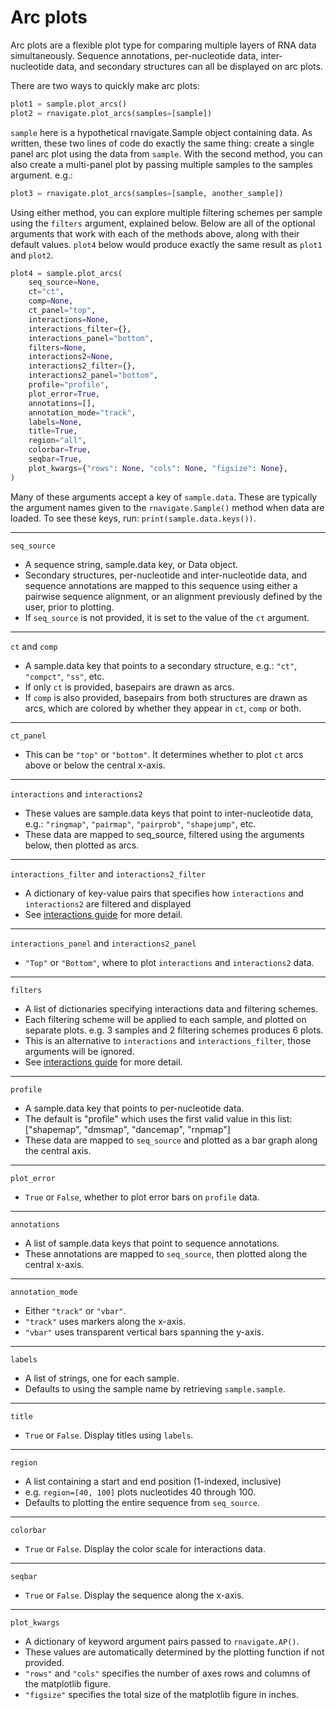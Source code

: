 Arc plots
=========

Arc plots are a flexible plot type for comparing multiple layers of RNA data
simultaneously. Sequence annotations, per-nucleotide data, inter-nucleotide
data, and secondary structures can all be displayed on arc plots.

There are two ways to quickly make arc plots:

```python
plot1 = sample.plot_arcs()
plot2 = rnavigate.plot_arcs(samples=[sample])
```

`sample` here is a hypothetical rnavigate.Sample object containing data. As
written, these two lines of code do exactly the same thing: create a
single panel arc plot using the data from `sample`. With the second method, you
can also create a multi-panel plot by passing multiple samples to the samples argument. e.g.:

```python
plot3 = rnavigate.plot_arcs(samples=[sample, another_sample])
```

Using either method, you can explore multiple filtering schemes per sample
using the `filters` argument, explained below. Below are all of the optional
arguments that work with each of the methods above, along with their default
values. `plot4` below would produce exactly the same result as `plot1` and
`plot2`.

```python
plot4 = sample.plot_arcs(
    seq_source=None,
    ct="ct",
    comp=None,
    ct_panel="top",
    interactions=None,
    interactions_filter={},
    interactions_panel="bottom",
    filters=None,
    interactions2=None,
    interactions2_filter={},
    interactions2_panel="bottom",
    profile="profile",
    plot_error=True,
    annotations=[],
    annotation_mode="track",
    labels=None,
    title=True,
    region="all",
    colorbar=True,
    seqbar=True,
    plot_kwargs={"rows": None, "cols": None, "figsize": None},
)
```

Many of these arguments accept a key of `sample.data`. These are typically the
argument names given to the `rnavigate.Sample()` method when data are loaded.
To see these keys, run: `print(sample.data.keys())`.

---

`seq_source`

* A sequence string, sample.data key, or Data object.
* Secondary structures, per-nucleotide and inter-nucleotide data, and sequence
  annotations are mapped to this sequence using either a pairwise sequence
  alignment, or an alignment previously defined by the user, prior to plotting.
* If `seq_source` is not provided, it is set to the value of the `ct` argument.

---

`ct` and `comp`

* A sample.data key that points to a secondary structure, e.g.: `"ct"`,
  `"compct"`, `"ss"`, etc.
* If only `ct` is provided, basepairs are drawn as arcs.
* If `comp` is also provided, basepairs from both structures are drawn as arcs,
  which are colored by whether they appear in `ct`, `comp` or both.

---

`ct_panel`

* This can be `"top"` or `"bottom"`. It determines whether to plot `ct` arcs
  above or below the central x-axis.

---

`interactions` and `interactions2`

* These values are sample.data keys that point to inter-nucleotide data, e.g.:
  `"ringmap"`, `"pairmap"`, `"pairprob"`, `"shapejump"`, etc.
* These data are mapped to seq_source, filtered using the arguments below, then
  plotted as arcs.

---

`interactions_filter` and `interactions2_filter`

* A dictionary of key-value pairs that specifies how `interactions` and
  `interactions2` are filtered and displayed
* See [interactions guide](../guides/filters.md) for more detail.

---

`interactions_panel` and `interactions2_panel`

* `"Top"` or `"Bottom"`, where to plot `interactions` and `interactions2` data.

---

`filters`

* A list of dictionaries specifying interactions data and filtering schemes.
* Each filtering scheme will be applied to each sample, and plotted on separate
  plots. e.g. 3 samples and 2 filtering schemes produces 6 plots.
* This is an alternative to `interactions` and `interactions_filter`, those
  arguments will be ignored.
* See [interactions guide](../guides/filters.md) for more detail.

---

`profile`

* A sample.data key that points to per-nucleotide data.
* The default is "profile" which uses the first valid value in this list:
  ["shapemap", "dmsmap", "dancemap", "rnpmap"]
* These data are mapped to `seq_source` and plotted as a bar graph along the
  central axis.

---

`plot_error`

* `True` or `False`, whether to plot error bars on `profile` data.

---

`annotations`

* A list of sample.data keys that point to sequence annotations.
* These annotations are mapped to `seq_source`, then plotted along the central
  x-axis.

---

`annotation_mode`

* Either `"track"` or `"vbar"`.
* `"track"` uses markers along the x-axis.
* `"vbar"` uses transparent vertical bars spanning the y-axis.

---

`labels`

* A list of strings, one for each sample.
* Defaults to using the sample name by retrieving `sample.sample`.

---

`title`

* `True` or `False`. Display titles using `labels`.

---

`region`

* A list containing a start and end position (1-indexed, inclusive)
* e.g. `region=[40, 100]` plots nucleotides 40 through 100.
* Defaults to plotting the entire sequence from `seq_source`.

---

`colorbar`

* `True` or `False`. Display the color scale for interactions data.

---

`seqbar`

* `True` or `False`. Display the sequence along the x-axis.

---

`plot_kwargs`

* A dictionary of keyword argument pairs passed to `rnavigate.AP()`.
* These values are automatically determined by the plotting function if not
  provided.
* `"rows"` and `"cols"` specifies the number of axes rows and columns of the
  matplotlib figure.
* `"figsize"` specifies the total size of the matplotlib figure in inches.
